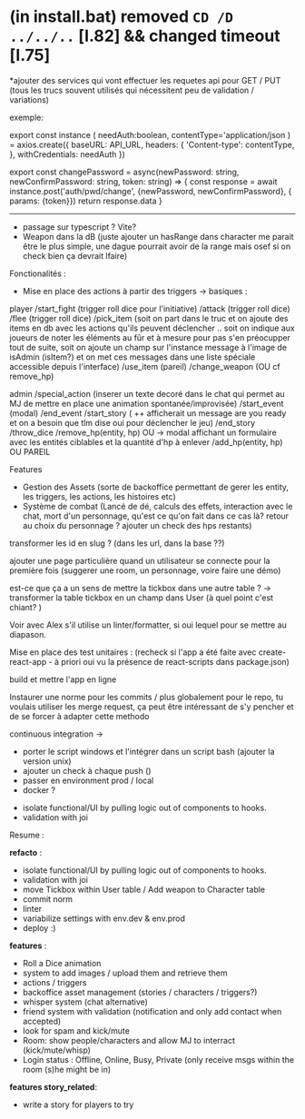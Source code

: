 # (in install.bat) removed `CD /D ../../..` [l.82] && changed timeout [l.75]

*ajouter des services qui vont effectuer les requetes api pour GET / PUT (tous les trucs souvent utilisés qui nécessitent peu de validation / variations)

exemple:

export const instance (
	needAuth:boolean,
	contentType='application/json
 ) = axios.create({
   baseURL: API_URL,
   headers: {
      'Content-type': contentType,
   },
   withCredentials: needAuth
})

export const changePassword = async(newPassword: string, newConfirmPassword: string, token: string) => {
   const response = await instance.post('auth/pwd/change', {newPassword, newConfirmPassword}, { params: {token}})
   return response.data
}

___

* passage sur typescript ? Vite?
* Weapon dans la dB (juste ajouter un hasRange dans character me parait être le plus simple, une dague pourrait avoir de la range mais osef si on check bien ça devrait lfaire)


Fonctionalités :

* Mise en place des actions à partir des triggers
-> basiques : 

player
	/start_fight (trigger roll dice pour l'initiative)
	/attack (trigger roll dice)
	/flee (trigger roll dice)
	/pick_item (soit on part dans le truc et on ajoute des items en db avec les actions qu'ils peuvent déclencher .. soit on indique aux joueurs
de noter les éléments au fûr et à mesure pour pas s'en préocupper tout de suite, soit on ajoute un champ sur l'instance message à l'image de isAdmin (isItem?)
et on met ces messages dans une liste spéciale accessible depuis l'interface)
	/use_item (pareil)
	/change_weapon (OU cf remove_hp)

admin
	/special_action (inserer un texte decoré dans le chat qui permet au MJ de mettre en place une animation spontanée/improvisée)
	/start_event (modal)
	/end_event
	/start_story ( ++ afficherait un message are you ready et on a besoin que tlm dise oui pour déclencher le jeu)
	/end_story
	/throw_dice
	/remove_hp(entity, hp) OU -> modal affichant un formulaire avec les entités ciblables et la quantité d'hp à enlever
	/add_hp(entity, hp) OU PAREIL

Features
* Gestion des Assets (sorte de backoffice permettant de gerer les entity, les triggers, les actions, les histoires etc)
* Système de combat (Lancé de dé, calculs des effets, interaction avec le chat, mort d'un personnage, qu'est ce qu'on fait dans ce cas là? retour au choix du personnage ? ajouter un check des hps restants)



transformer les id en slug ? (dans les url, dans la base ??)


ajouter une page particulière quand un utilisateur se connecte pour la première fois (suggerer une room, un personnage, voire faire une démo)

est-ce que ça a un sens de mettre la tickbox dans une autre table ?
-> transformer la table tickbox en un champ dans User (à quel point c'est chiant? ) 

Voir avec Alex s'il utilise un linter/formatter, si oui lequel pour se mettre au diapason.


Mise en place des test unitaires : 
(recheck si l'app a été faite avec create-react-app - à priori oui vu la présence de react-scripts dans package.json)

build et mettre l'app en ligne


Instaurer une norme pour les commits / plus globalement pour le repo, tu voulais utiliser les merge request, ça peut être intéressant de s'y pencher et de se forcer à adapter cette methodo

continuous integration ->
 - porter le script windows et l'intégrer dans un script bash (ajouter la version unix)
 - ajouter un check à chaque push ()
 - passer en environment prod / local 
 - docker ?

 * isolate functional/UI by pulling logic out of components to hooks.
 * validation with joi



 Resume :

 **refacto** :
  * isolate functional/UI by pulling logic out of components to hooks.
  * validation with joi
  * move Tickbox within User table / Add weapon to Character table
  * commit norm
  * linter
  * variabilize settings with env.dev & env.prod
  * deploy :)

 **features** :
  * Roll a Dice animation
  * system to add images / upload them and retrieve them
  * actions / triggers
  * backoffice asset management (stories / characters / triggers?)
  * whisper system (chat alternative)
  * friend system with validation (notification and only add contact when accepted)
  * look for spam and kick/mute
  * Room: show people/characters and allow MJ to interract (kick/mute/whisp)
  * Login status : Offline, Online, Busy, Private (only receive msgs within the room (s)he might be in)

 **features story_related**:
  * write a story for players to try